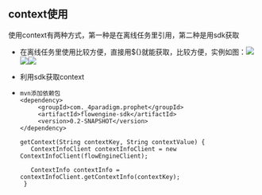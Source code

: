 ## context使用

使用context有两种方式，第一种是在离线任务里引用，第二种是用sdk获取

* 在离线任务里使用比较方便，直接用${}就能获取，比较方便，实例如图：![](/images/lixian/context-product1.png)![](/images/lixian/context-consume2.png)![](/images/lixian/context-consume1.png)

* 利用sdk获取context

* ```
  mvn添加依赖包
  <dependency>
       <groupId>com._4paradigm.prophet</groupId>
       <artifactId>flowengine-sdk</artifactId>
       <version>0.2-SNAPSHOT</version>
  </dependency>

  getContext(String contextKey, String contextValue) {
     ContextInfoClient contextInfoClient = new ContextInfoClient(flowEngineClient);

     ContextInfo contextInfo = contextInfoClient.getContextInfo(contextKey);
   }
  ```




